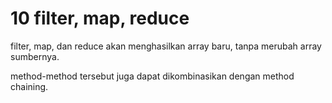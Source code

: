 # 10 filter, map, reduce

filter, map, dan reduce akan menghasilkan array baru, tanpa merubah array sumbernya.

method-method tersebut juga dapat dikombinasikan dengan method chaining.
